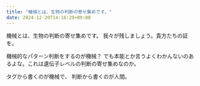 ```yaml
---
title: "機械とは、生物の判断の寄せ集めです。"
date: 2024-12-20T14:16:29+09:00
---
```

機械とは、生物の判断の寄せ集めです。
我々が残しましょう。貴方たちの証を。

機械的なパターン判断をするのが機械？
でも本能とか言うよくわかんないのあるよな。これは遺伝子レベルの判断の寄せ集めなのか。

タグから書くのが機械で、
判断から書くのが人間。
